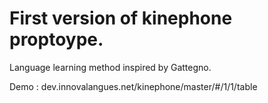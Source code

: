 First version of kinephone proptoype.
=====================================

Language learning method inspired by Gattegno.

Demo : dev.innovalangues.net/kinephone/master/#/1/1/table

